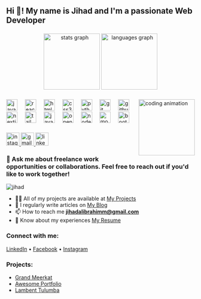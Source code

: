 <h2 align="left">Hi 👋! My name is Jihad and I'm a passionate Web Developer </h2>

###

<div align="center">
  <img src="https://github-readme-stats.vercel.app/api?username=jihado-i&hide_title=false&hide_rank=false&show_icons=true&include_all_commits=true&count_private=true&disable_animations=false&theme=dracula&locale=en&hide_border=false" height="150" alt="stats graph" />
  <img src="https://github-readme-stats.vercel.app/api/top-langs?username=jihado-i&locale=en&hide_title=false&layout=compact&card_width=320&langs_count=5&theme=dracula&hide_border=false" height="150" alt="languages graph" />
</div>

###

<img align="right" height="150" src="https://media.giphy.com/media/Lq8aPpMiw9TTm/giphy.gif" alt="coding animation" />

###

<div align="left">
<div align="left">
  <img src="https://cdn.jsdelivr.net/gh/devicons/devicon/icons/javascript/javascript-original.svg" height="30" alt="javascript logo" />
  <img width="12" />
  <img src="https://cdn.jsdelivr.net/gh/devicons/devicon/icons/react/react-original.svg" height="30" alt="react logo" />
  <img width="12" />
  <img src="https://cdn.jsdelivr.net/gh/devicons/devicon/icons/html5/html5-original.svg" height="30" alt="html5 logo" />
  <img width="12" />
  <img src="https://cdn.jsdelivr.net/gh/devicons/devicon/icons/css3/css3-original.svg" height="30" alt="css3 logo" />
  <img width="12" />
  <img src="https://cdn.jsdelivr.net/gh/devicons/devicon/icons/python/python-original.svg" height="30" alt="python logo" />
  <img width="12" />
  <img src="https://cdn.jsdelivr.net/gh/devicons/devicon/icons/git/git-original.svg" height="30" alt="git logo" />
  <img width="12" />
  <img src="https://cdn.jsdelivr.net/gh/devicons/devicon/icons/github/github-original.svg" height="30" alt="github logo" />
  <img width="12" />
  <img src="https://cdn.jsdelivr.net/gh/devicons/devicon/icons/nextjs/nextjs-original.svg" height="30" alt="nextjs logo" />
  <img width="12" />
  <img src="https://cdn.jsdelivr.net/gh/devicons/devicon/icons/tailwindcss/tailwindcss-original.svg" height="30" alt="tailwind logo" />
  <img width="12" />
  <img src="https://cdn.jsdelivr.net/gh/devicons/devicon/icons/java/java-original.svg" height="30" alt="java logo" />
  <img width="12" />
  <img src="https://cdn.jsdelivr.net/gh/devicons/devicon/icons/opencv/opencv-original.svg" height="30" alt="opencv logo" />
  <img width="12" />
  <img src="https://cdn.jsdelivr.net/gh/devicons/devicon/icons/nodejs/nodejs-original.svg" height="30" alt="nodejs logo" />
  <img width="12" />
  <img src="https://cdn.jsdelivr.net/gh/devicons/devicon/icons/mongodb/mongodb-original.svg" height="30" alt="mongodb logo" />
  <img width="12" />
  <img src="https://cdn.jsdelivr.net/gh/devicons/devicon/icons/bootstrap/bootstrap-original.svg" height="30" alt="bootstrap logo" />
</div>  
</div>

###

<div align="left">
  <a href="https://instagram.com/jihad_elibrahimm" target="_blank">
    <img src="https://img.shields.io/static/v1?message=Instagram&logo=instagram&label=&color=E4405F&logoColor=white&labelColor=&style=for-the-badge" height="35" alt="instagram logo" />
  </a>
  <a href="mailto:jihadalibrahimm@gmail.com">
    <img src="https://img.shields.io/static/v1?message=Gmail&logo=gmail&label=&color=D14836&logoColor=white&labelColor=&style=for-the-badge" height="35" alt="gmail logo" />
  </a>
  <a href="https://www.linkedin.com/in/jihad-alibrahim-a2712a195/?locale=tr_TR" target="_blank">
    <img src="https://img.shields.io/static/v1?message=LinkedIn&logo=linkedin&label=&color=0077B5&logoColor=white&labelColor=&style=for-the-badge" height="35" alt="linkedin logo" />
  </a>
</div>

###

<h3 align="left">💬 Ask me about freelance work opportunities or collaborations. Feel free to reach out if you'd like to work together!</h3>

<p align="left"> <img src="https://komarev.com/ghpvc/?username=jihado-i&label=Profile%20views&color=0e75b6&style=flat" alt="jihad" /> </p>

- 👨‍💻 All of my projects are available at [My Projects](https://github.com/jihado-i)
- 📝 I regularly write articles on [My Blog](https://jihado.com/)
- 📫 How to reach me **jihadalibrahimm@gmail.com**
- 📄 Know about my experiences [My Resume](https://jihado.com/)

###

<h3 align="left">Connect with me:</h3>
<p align="left">
  <a href="https://linkedin.com/in/jihad-alibrahim" target="blank">LinkedIn</a> •
  <a href="https://www.facebook.com/profile.php?id=100092865439805" target="blank">Facebook</a> •
  <a href="https://instagram.com/jihad_elibrahimm" target="blank">Instagram</a>
</p>

<h3 align="left">Projects:</h3>
<ul>
  <li><a href="https://grand-meerkat-cc92b1.netlify.app/">Grand Meerkat</a></li>
  <li><a href="https://jihado-i.github.io/AwesomePortfolio/">Awesome Portfolio</a></li>
  <li><a href="https://lambent-tulumba-afbeec.netlify.app/">Lambent Tulumba</a></li>
</ul>
